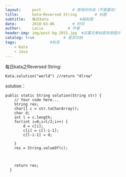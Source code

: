 ```yaml
---
layout:     post              # 使用的布局（不需要改）
title:      kata~Reversed String        # 标题 
subtitle:   每日kata              #副标题
date:       2018-03-06        # 时间
author:     Lacia           # 作者
header-img: img/post-bg-2015.jpg  #这篇文章标题背景图片
catalog: true             # 是否归档
tags:               #标签
    - Kata
    - Java
---
```




每日kata之Reversed String:

```
Kata.solution("world") //return "dlrow"
```



solution：

```
public static String solution(String str) {
    // Your code here...
	String res;
	char[] c = str.toCharArray();
	char d;
	int l = c.length;
	for(int i=0;i<l/2;i++) {
		d = c[i];
		c[i] = c[l-i-1];
		c[l-i-1] = d;

	}
	res = String.valueOf(c);
	
	
	
    return res;
  }
```

